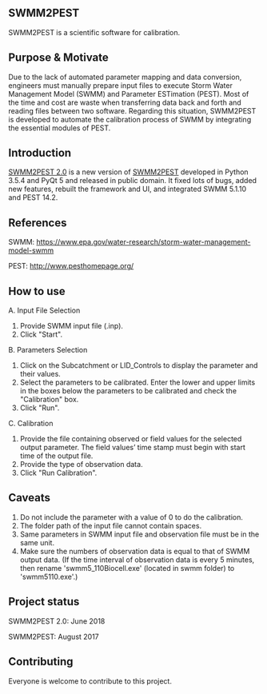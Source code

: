 ## SWMM2PEST
SWMM2PEST is a scientific software for calibration.

## Purpose & Motivate
Due to the lack of automated parameter mapping and data conversion, engineers must manually prepare input files to execute Storm Water Management Model (SWMM) and Parameter ESTimation (PEST).
Most of the time and cost are waste when transferring data back and forth and reading files between two software.
Regarding this situation, SWMM2PEST is developed to automate the calibration process of SWMM by integrating the essential modules of PEST.

## Introduction
[SWMM2PEST 2.0](https://github.com/XuanyiLin/SWMM2PEST2.0) is a new version of [SWMM2PEST](https://github.com/SurajKamble/SWMM2PEST) developed in Python 3.5.4 and PyQt 5 and released in public domain. It fixed lots of bugs, added new features, rebuilt the framework and UI, and integrated SWMM 5.1.10 and PEST 14.2.

## References
SWMM: https://www.epa.gov/water-research/storm-water-management-model-swmm

PEST: http://www.pesthomepage.org/

## How to use
A. Input File Selection
1. Provide SWMM input file (.inp). 
2. Click "Start".

B. Parameters Selection
1. Click on the Subcatchment or LID_Controls to display the parameter and their values. 
2. Select the parameters to be calibrated. Enter the lower and upper limits in the boxes below the parameters to be calibrated and check the "Calibration" box.
3. Click "Run".

C. Calibration 
1. Provide the file containing observed or field values for the selected output parameter. The field values’ time stamp must begin with start time of the output file. 
2. Provide the type of observation data.
3. Click "Run Calibration".

## Caveats
1. Do not include the parameter with a value of 0 to do the calibration.
2. The folder path of the input file cannot contain spaces.
3. Same parameters in SWMM input file and observation file must be in the same unit.
4. Make sure the numbers of observation data is equal to that of SWMM output data. (If the time interval of observation data is every 5 minutes, then rename 'swmm5_110Biocell.exe' (located in swmm folder) to 'swmm5110.exe'.)

## Project status
SWMM2PEST 2.0: June 2018

SWMM2PEST: August 2017
## Contributing
Everyone is welcome to contribute to this project.
